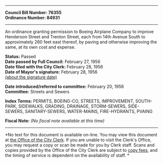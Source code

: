 * * * * *  
  
**Council Bill Number: [](#h0)[](#h2)76355**   
**Ordinance Number: 84931**  
  
* * * * *  
  
An ordinance granting permission to Boeing Airplane Company to improve Henderson Street and Trenton Street, each from 14th Avenue South to approximately 260 feet east thereof, by paving and otherwise improving the same, at its own cost and expense.  
  
**Status:** Passed   
**Date passed by Full Council:** February 27, 1956   
**Date filed with the City Clerk:** February 28, 1956   
**Date of Mayor's signature:** February 28, 1956   
[(about the signature date)](/~public/approvaldate.htm)   
  
  
**Date introduced/referred to committee:** February 20, 1956   
**Committee:** Streets and Sewers   
  
**Index Terms:** PERMITS, BOEING-CO, STREETS, IMPROVEMENT, SOUTH-PARK, SIDEWALKS, GRADING, DRAINAGE, STORM-SEWERS, SIDE-SEWERS, SANITARY-SEWERS, WATER-MAINS, FIRE-HYDRANTS, PVAING  
  
**Fiscal Note:** *(No fiscal note available at this time)*  
  
* * * * *  
  
*No text for this document is available on-line. You may view this document at [the Office of the City Clerk](http://www.seattle.gov/leg/clerk/contactUs.htm). If you are unable to visit the Clerk's Office, you may request a copy or scan be made for you by Clerk staff. Scans and copies provided by the Office of the City Clerk are subject to [copy fees](http://clerk.seattle.gov/~public/clerkfees.htm), and the timing of service is dependent on the availability of staff. *  
  
  
